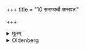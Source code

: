 +++
title = "10 समाप्यर्चौ सम्भवतः"

+++

<details><summary>मूलम्</summary>

समाप्यर्चौ सम्भवतः १०
</details>

<details><summary>Oldenberg</summary>

10. When those two verses are finished, they cohabit.
</details>
